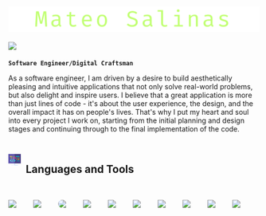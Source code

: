 <img align="center" style="margin-bottom: 20px" src="Contact (3).png">

<img src="https://readme-typing-svg.demolab.com/?lines=Full-stack%20web%20developer;Tech%20Enthusiast;Always%20learning%20new%20things&font=Fira%20Code&center=true&width=440&height=45&color=C1FF72&vCenter=false&pause=1000&size=25" />

**`Software Engineer/Digital Craftsman`**

As a software engineer, I am driven by a desire to build aesthetically pleasing and intuitive applications that not only solve real-world problems, but also delight and inspire users. I believe that a great application is more than just lines of code - it's about the user experience, the design, and the overall impact it has on people's lives. That's why I put my heart and soul into every project I work on, starting from the initial planning and design stages and continuing through to the final implementation of the code.


<br>
<div style="display: inline">
<img align="left" width="25px" style="padding-right:10px; padding-top:10px" src="coding.png"> 

##  Languages and Tools
</div>

#

<img align="left" width="40px" style="padding-right:10px; padding-top:10px;" src="https://cdn.jsdelivr.net/gh/devicons/devicon/icons/html5/html5-original.svg" />

<img align="left" width="40px" style="padding-right:10px; padding-top:10px;"  src="https://cdn.jsdelivr.net/gh/devicons/devicon/icons/css3/css3-original.svg" />

<img align="left" width="40px" style="margin-right:10px; margin-top:10px; border-radius:10px" src="https://cdn.jsdelivr.net/gh/devicons/devicon/icons/javascript/javascript-original.svg" />
<img align="left" width="40px" style="padding-right:10px; padding-top:10px;" src="https://cdn.jsdelivr.net/gh/devicons/devicon/icons/react/react-original.svg" />
<img align="left" width="40px" style="padding-right:10px; padding-top:10px;" src="https://cdn.jsdelivr.net/gh/devicons/devicon/icons/mongodb/mongodb-original.svg" />

<img align="left" width="40px" style="padding-right:10px; padding-top:10px;" src="https://cdn.jsdelivr.net/gh/devicons/devicon/icons/nodejs/nodejs-original.svg" />
<img align="left" width="40px" style="padding-right:10px; padding-top:10px;" src="https://cdn.jsdelivr.net/gh/devicons/devicon/icons/tailwindcss/tailwindcss-plain.svg" />
<img align="left" width="40px" style="padding-right:10px; padding-top:10px;" src="https://cdn.jsdelivr.net/gh/devicons/devicon/icons/git/git-original.svg" />

<img align="left" width="40px" style="padding-right:10px; padding-top:10px;" src="https://cdn.jsdelivr.net/gh/devicons/devicon/icons/vscode/vscode-original.svg" />
<img align="left" width="40px" style="padding-right:10px; padding-top:10px;" src="https://cdn.jsdelivr.net/gh/devicons/devicon/icons/express/express-original.svg" />

<br/>



<!-- - 🔭 I’m currently working on ...
- 🌱 I’m currently learning ...
- 👯 I’m looking to collaborate on ...
- 🤔 I’m looking for help with ...
- 💬 Ask me about ...
- 📫 How to reach me: ...
- 😄 Pronouns: ...
- ⚡ Fun fact: ...
--> 
